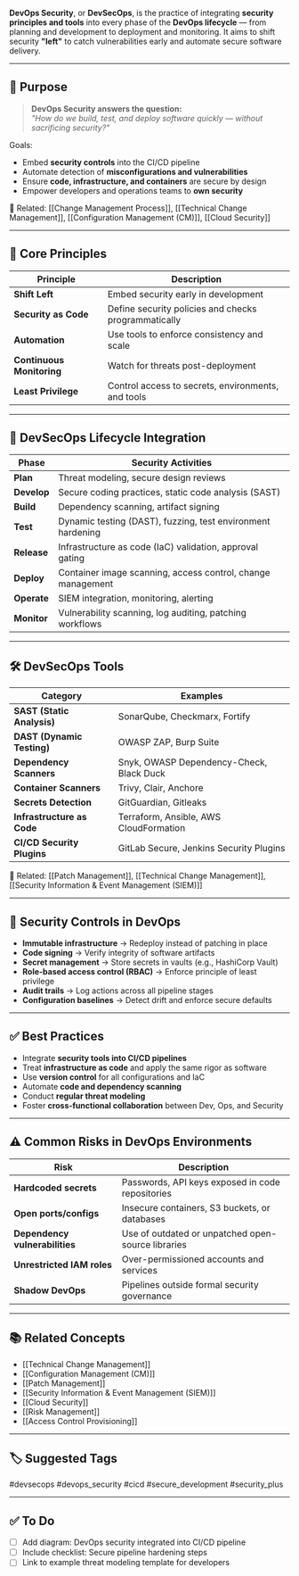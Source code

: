 **DevOps Security**, or **DevSecOps**, is the practice of integrating **security principles and tools** into every phase of the **DevOps lifecycle** — from planning and development to deployment and monitoring. It aims to shift security **"left"** to catch vulnerabilities early and automate secure software delivery.

---

## 🎯 Purpose

> **DevOps Security answers the question:**  
> _"How do we build, test, and deploy software quickly — without sacrificing security?"_

Goals:
- Embed **security controls** into the CI/CD pipeline
- Automate detection of **misconfigurations and vulnerabilities**
- Ensure **code, infrastructure, and containers** are secure by design
- Empower developers and operations teams to **own security**

📎 Related: [[Change Management Process]], [[Technical Change Management]], [[Configuration Management (CM)]], [[Cloud Security]]

---

## 🧱 Core Principles

| Principle                | Description                                                   |
|---------------------------|---------------------------------------------------------------|
| **Shift Left**             | Embed security early in development                          |
| **Security as Code**       | Define security policies and checks programmatically          |
| **Automation**             | Use tools to enforce consistency and scale                   |
| **Continuous Monitoring**  | Watch for threats post-deployment                            |
| **Least Privilege**        | Control access to secrets, environments, and tools           |

---

## 🔄 DevSecOps Lifecycle Integration

| Phase         | Security Activities                                                  |
|---------------|-----------------------------------------------------------------------|
| **Plan**       | Threat modeling, secure design reviews                              |
| **Develop**    | Secure coding practices, static code analysis (SAST)                |
| **Build**      | Dependency scanning, artifact signing                               |
| **Test**       | Dynamic testing (DAST), fuzzing, test environment hardening         |
| **Release**    | Infrastructure as code (IaC) validation, approval gating            |
| **Deploy**     | Container image scanning, access control, change management         |
| **Operate**    | SIEM integration, monitoring, alerting                              |
| **Monitor**    | Vulnerability scanning, log auditing, patching workflows            |

---

## 🛠 DevSecOps Tools

| Category                  | Examples                                           |
|---------------------------|----------------------------------------------------|
| **SAST (Static Analysis)**| SonarQube, Checkmarx, Fortify                      |
| **DAST (Dynamic Testing)**| OWASP ZAP, Burp Suite                              |
| **Dependency Scanners**   | Snyk, OWASP Dependency-Check, Black Duck           |
| **Container Scanners**    | Trivy, Clair, Anchore                              |
| **Secrets Detection**     | GitGuardian, Gitleaks                              |
| **Infrastructure as Code**| Terraform, Ansible, AWS CloudFormation             |
| **CI/CD Security Plugins**| GitLab Secure, Jenkins Security Plugins            |

📎 Related: [[Patch Management]], [[Technical Change Management]], [[Security Information & Event Management (SIEM)]]

---

## 🔐 Security Controls in DevOps

- **Immutable infrastructure** → Redeploy instead of patching in place
- **Code signing** → Verify integrity of software artifacts
- **Secret management** → Store secrets in vaults (e.g., HashiCorp Vault)
- **Role-based access control (RBAC)** → Enforce principle of least privilege
- **Audit trails** → Log actions across all pipeline stages
- **Configuration baselines** → Detect drift and enforce secure defaults

---

## ✅ Best Practices

- Integrate **security tools into CI/CD pipelines**
- Treat **infrastructure as code** and apply the same rigor as software
- Use **version control** for all configurations and IaC
- Automate **code and dependency scanning**
- Conduct **regular threat modeling**
- Foster **cross-functional collaboration** between Dev, Ops, and Security

---

## ⚠️ Common Risks in DevOps Environments

| Risk                        | Description                                            |
|-----------------------------|--------------------------------------------------------|
| **Hardcoded secrets**        | Passwords, API keys exposed in code repositories       |
| **Open ports/configs**       | Insecure containers, S3 buckets, or databases          |
| **Dependency vulnerabilities** | Use of outdated or unpatched open-source libraries |
| **Unrestricted IAM roles**   | Over-permissioned accounts and services                |
| **Shadow DevOps**            | Pipelines outside formal security governance           |

---

## 📚 Related Concepts

- [[Technical Change Management]]
- [[Configuration Management (CM)]]
- [[Patch Management]]
- [[Security Information & Event Management (SIEM)]]
- [[Cloud Security]]
- [[Risk Management]]
- [[Access Control Provisioning]]

---

## 🏷 Suggested Tags

#devsecops #devops_security #cicd #secure_development #security_plus

---

## ✅ To Do

- [ ] Add diagram: DevOps security integrated into CI/CD pipeline
- [ ] Include checklist: Secure pipeline hardening steps
- [ ] Link to example threat modeling template for developers

